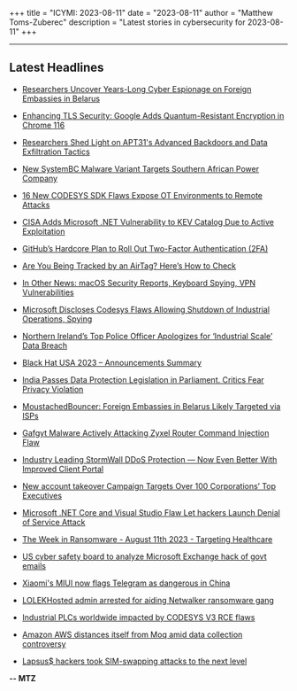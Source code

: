 +++
title = "ICYMI: 2023-08-11"
date = "2023-08-11"
author = "Matthew Toms-Zuberec"
description = "Latest stories in cybersecurity for 2023-08-11"
+++

---------------------------------------------------------------------------
## Latest Headlines
- [Researchers Uncover Years-Long Cyber Espionage on Foreign Embassies in Belarus](https://thehackernews.com/2023/08/researchers-uncover-decade-long-cyber.html)

- [Enhancing TLS Security: Google Adds Quantum-Resistant Encryption in Chrome 116](https://thehackernews.com/2023/08/enhancing-tls-security-google-adds.html)

- [Researchers Shed Light on APT31's Advanced Backdoors and Data Exfiltration Tactics](https://thehackernews.com/2023/08/researchers-shed-light-on-apt31s.html)

- [New SystemBC Malware Variant Targets Southern African Power Company](https://thehackernews.com/2023/08/new-systembc-malware-variant-targets.html)

- [16 New CODESYS SDK Flaws Expose OT Environments to Remote Attacks](https://thehackernews.com/2023/08/15-new-codesys-sdk-flaws-expose-ot.html)

- [CISA Adds Microsoft .NET Vulnerability to KEV Catalog Due to Active Exploitation](https://thehackernews.com/2023/08/cisa-adds-microsoft-net-vulnerability.html)

- [GitHub’s Hardcore Plan to Roll Out Two-Factor Authentication (2FA)](https://www.wired.com/story/github-two-factor-authentication/)

- [Are You Being Tracked by an AirTag? Here’s How to Check](https://www.wired.com/story/how-to-find-airtags/)

- [In Other News: macOS Security Reports, Keyboard Spying, VPN Vulnerabilities](https://www.securityweek.com/in-other-news-macos-security-reports-keyboard-spying-vpn-vulnerabilities/)

- [Microsoft Discloses Codesys Flaws Allowing Shutdown of Industrial Operations, Spying](https://www.securityweek.com/microsoft-discloses-codesys-flaws-allowing-shutdown-of-industrial-operations-spying/)

- [Northern Ireland’s Top Police Officer Apologizes for ‘Industrial Scale’ Data Breach](https://www.securityweek.com/northern-irelands-top-police-officer-apologizes-for-industrial-scale-data-breach/)

- [Black Hat USA 2023 – Announcements Summary](https://www.securityweek.com/black-hat-usa-2023-announcements-summary/)

- [India Passes Data Protection Legislation in Parliament. Critics Fear Privacy Violation](https://www.securityweek.com/india-passes-data-protection-legislation-in-parliament-critics-fear-privacy-violation/)

- [MoustachedBouncer: Foreign Embassies in Belarus Likely Targeted via ISPs](https://www.securityweek.com/moustachedbouncer-foreign-embassies-in-belarus-likely-targeted-via-isps/)

- [Gafgyt Malware Actively Attacking Zyxel Router Command Injection Flaw](https://cybersecuritynews.com/gafgyt-malware-attacking-zyxel-router/)

- [Industry Leading StormWall DDoS Protection — Now Even Better With Improved Client Portal](https://cybersecuritynews.com/stormwall-ddos-protection/)

- [New account takeover Campaign Targets Over 100 Corporations’ Top Executives](https://cybersecuritynews.com/campaign-targets-corporations-top-executives/)

- [Microsoft .NET Core and Visual Studio Flaw Let hackers Launch Denial of Service Attack](https://cybersecuritynews.com/microsoft-visual-studio-flaw-denial-of-service-attack/)

- [The Week in Ransomware - August 11th 2023 - Targeting Healthcare](https://www.bleepingcomputer.com/news/security/the-week-in-ransomware-august-11th-2023-targeting-healthcare/)

- [US cyber safety board to analyze Microsoft Exchange hack of govt emails](https://www.bleepingcomputer.com/news/security/us-cyber-safety-board-to-analyze-microsoft-exchange-hack-of-govt-emails/)

- [Xiaomi's MIUI now flags Telegram as dangerous in China](https://www.bleepingcomputer.com/news/technology/xiaomis-miui-now-flags-telegram-as-dangerous-in-china/)

- [LOLEKHosted admin arrested for aiding Netwalker ransomware gang](https://www.bleepingcomputer.com/news/security/lolekhosted-admin-arrested-for-aiding-netwalker-ransomware-gang/)

- [Industrial PLCs worldwide impacted by CODESYS V3 RCE flaws](https://www.bleepingcomputer.com/news/security/industrial-plcs-worldwide-impacted-by-codesys-v3-rce-flaws/)

- [Amazon AWS distances itself from Moq amid data collection controversy](https://www.bleepingcomputer.com/news/security/amazon-aws-distances-itself-from-moq-amid-data-collection-controversy/)

- [Lapsus$ hackers took SIM-swapping attacks to the next level](https://www.bleepingcomputer.com/news/security/lapsus-hackers-took-sim-swapping-attacks-to-the-next-level/)

**-- MTZ**